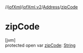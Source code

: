 //[iofXml](../../../index.md)/[iofXml.v2](../index.md)/[Address](index.md)/[zipCode](zip-code.md)

# zipCode

[jvm]\
protected open var [zipCode](zip-code.md): [String](https://docs.oracle.com/javase/8/docs/api/java/lang/String.html)
